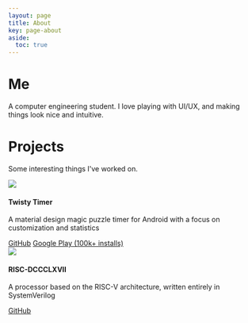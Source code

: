```yaml
---
layout: page
title: About
key: page-about
aside:
  toc: true
---
```


# Me
A computer engineering student. I love playing with UI/UX, and making things look nice and intuitive.

# Projects

Some interesting things I've worked on.

<div class="item">
  <div class="item__image">
    <img class="image image--sm" src="https://lh3.googleusercontent.com/voq8BeeAprry8wbaVNYUnewQg08jg9H_wNYJ4mbVH_8tYckYekWObhOvNfehHZpLM7yV=s180-rw"/>
  </div>
  <div class="item__content">
    <div class="item__header">
      <h4>Twisty Timer</h4>
    </div>
    <div class="item__description">
      <p>A material design magic puzzle timer for Android with a focus on customization and statistics</p>
<a class="button button--info button--pill button--xs" href="https://github.com/aricneto/twistytimer"><i class="fab fa-github"></i> GitHub</a>
<a class="button button--outline-success button--pill button--xs" href="https://play.google.com/store/apps/details?id=com.aricneto.twistytimer"><i class="fab fa-google-play"></i> Google Play (100k+ installs)</a>
    </div>
  </div>
</div>

<div class="item">
  <div class="item__image">
    <img class="image image--sm" src="https://i.imgur.com/wJx5dpo.png"/>
  </div>
  <div class="item__content">
    <div class="item__header">
      <h4>RISC-DCCCLXVII</h4>
    </div>
    <div class="item__description">
      <p>A processor based on the RISC-V architecture, written entirely in SystemVerilog</p>
      <a class="button button--info button--pill button--xs" href="https://github.com/aricneto/RISC-DCCCLXVII"><i class="fab fa-github"></i> GitHub</a>      
    </div>
  </div>
</div>




